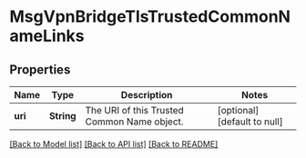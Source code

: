 # MsgVpnBridgeTlsTrustedCommonNameLinks

## Properties
Name | Type | Description | Notes
------------ | ------------- | ------------- | -------------
**uri** | **String** | The URI of this Trusted Common Name object. | [optional] [default to null]

[[Back to Model list]](../README.md#documentation-for-models) [[Back to API list]](../README.md#documentation-for-api-endpoints) [[Back to README]](../README.md)


